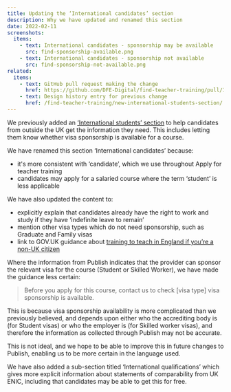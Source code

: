 ```yaml
---
title: Updating the ‘International candidates’ section
description: Why we have updated and renamed this section
date: 2022-02-11
screenshots:
  items:
    - text: International candidates - sponsorship may be available
      src: find-sponsorship-available.png
    - text: International candidates - sponsorship not available
      src: find-sponsorship-not-available.png
related:
  items:
    - text: GitHub pull request making the change
      href: https://github.com/DFE-Digital/find-teacher-training/pull/1138
    - text: Design history entry for previous change
      href: /find-teacher-training/new-international-students-section/
---
```


We previously added an [‘International students’ section](/find-teacher-training/new-international-students-section/) to help candidates from outside the UK get the information they need. This includes letting them know whether visa sponsorship is available for a course.

We have renamed this section ‘International candidates’ because:

* it's more consistent with ‘candidate’, which we use throughout Apply for teacher training
* candidates may apply for a salaried course where the term ‘student’ is less applicable

We have also updated the content to:

* explicitly explain that candidates already have the right to work and study if they have ‘indefinite leave to remain’
* mention other visa types which do not need sponsorship, such as Graduate and Family visas
* link to GOV.UK guidance about [training to teach in England if you’re a non-UK citizen](https://www.gov.uk/government/publications/train-to-teach-in-england-non-uk-applicants/train-to-teach-in-england-if-youre-a-non-uk-citizen)


Where the information from Publish indicates that the provider can sponsor the relevant visa for the course (Student or Skilled Worker), we have made the guidance less certain:

> Before you apply for this course, contact us to check [visa type] visa sponsorship is available.

This is because visa sponsorship availability is more complicated than we previously believed, and depends upon either who the accrediting body is (for Student visas) or who the employer is (for Skilled worker visas), and therefore the information as collected through Publish may not be accurate.

This is not ideal, and we hope to be able to improve this in future changes to Publish, enabling us to be more certain in the language used.

We have also added a sub-section titled ‘International qualifications’ which gives more explicit information about statements of comparability from UK ENIC, including that candidates may be able to get this for free.
